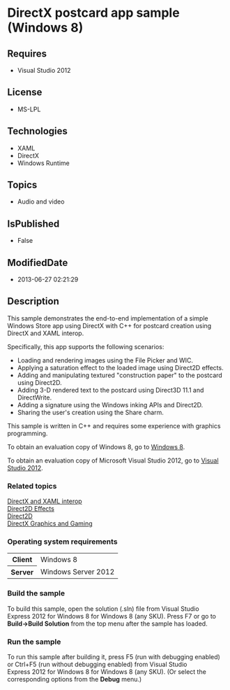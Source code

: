 # DirectX postcard app sample (Windows 8)
## Requires
* Visual Studio 2012
## License
* MS-LPL
## Technologies
* XAML
* DirectX
* Windows Runtime
## Topics
* Audio and video
## IsPublished
* False
## ModifiedDate
* 2013-06-27 02:21:29
## Description

<div id="mainSection">
<p>This sample demonstrates the end-to-end implementation of a simple Windows Store app using DirectX with C&#43;&#43; for postcard creation using DirectX and XAML interop.
</p>
<p>Specifically, this app supports the following scenarios:</p>
<ul>
<li>Loading and rendering images using the File Picker and WIC. </li><li>Applying a saturation effect to the loaded image using Direct2D effects. </li><li>Adding and manipulating textured &quot;construction paper&quot; to the postcard using Direct2D.
</li><li>Adding 3-D rendered text to the postcard using Direct3D 11.1 and DirectWrite.
</li><li>Adding a signature using the Windows inking APIs and Direct2D. </li><li>Sharing the user's creation using the Share charm. </li></ul>
<p></p>
<p>This sample is written in C&#43;&#43; and requires some experience with graphics programming.</p>
<p>To obtain an evaluation copy of Windows&nbsp;8, go to <a href="http://go.microsoft.com/fwlink/p/?linkid=241655">
Windows&nbsp;8</a>. </p>
<p>To obtain an evaluation copy of Microsoft Visual Studio&nbsp;2012, go to <a href="http://go.microsoft.com/fwlink/p/?linkid=241656">
Visual Studio&nbsp;2012</a>. </p>
<h3><a id="related_topics"></a>Related topics</h3>
<dl><dt><a href="http://msdn.microsoft.com/library/windows/apps/hh825871">DirectX and XAML interop</a>
</dt><dt><a href="http://msdn.microsoft.com/library/windows/apps/hh706327">Direct2D Effects</a>
</dt><dt><a href="http://msdn.microsoft.com/library/windows/apps/dd370990">Direct2D</a>
</dt><dt><a href="http://msdn.microsoft.com/library/windows/apps/ee663274">DirectX Graphics and Gaming</a>
</dt></dl>
<h3>Operating system requirements</h3>
<table>
<tbody>
<tr>
<th>Client</th>
<td><dt>Windows&nbsp;8 </dt></td>
</tr>
<tr>
<th>Server</th>
<td><dt>Windows Server&nbsp;2012 </dt></td>
</tr>
</tbody>
</table>
<h3>Build the sample</h3>
<p>To build this sample, open the solution (.sln) file from Visual Studio Express&nbsp;2012 for Windows&nbsp;8 for Windows&nbsp;8 (any SKU). Press F7 or go to
<b>Build-&gt;Build Solution</b> from the top menu after the sample has loaded.</p>
<h3>Run the sample</h3>
<p>To run this sample after building it, press F5 (run with debugging enabled) or Ctrl&#43;F5 (run without debugging enabled) from Visual Studio Express&nbsp;2012 for Windows&nbsp;8 for Windows&nbsp;8 (any SKU). (Or select the corresponding options from the
<b>Debug</b> menu.)</p>
</div>
